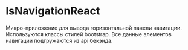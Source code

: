 # lsNavigationReact

Микро-приложение для вывода горизонтальной панели навигации. 
Используются классы стилей bootstrap.
Все данные элементов навигации подгружаются из api бекэнда.
